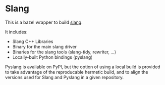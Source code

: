 # Slang

This is a bazel wrapper to build [slang](https://sv-lang.com/).

It includes:

- Slang C++ Libraries
- Binary for the main slang driver
- Binaries for the slang tools (slang-tidy, rewriter, ...)
- Locally-built Python bindings (pyslang)


Pyslang is available on PyPI, but the option of using a local build is provided
to take advantage of the reproducable hermetic build, and to align the versions
used for Slang and Pyslang in a given repository.
